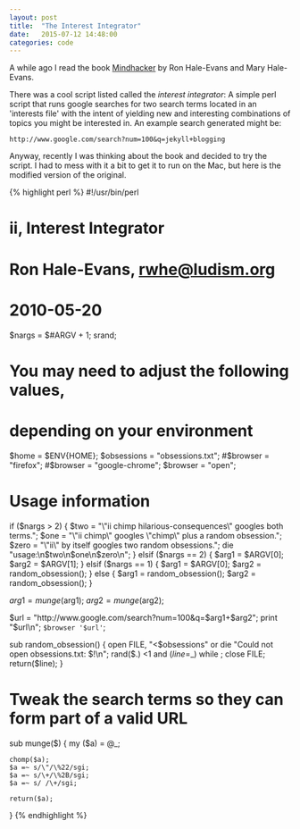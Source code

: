 ```yaml
---
layout: post
title:  "The Interest Integrator"
date:   2015-07-12 14:48:00
categories: code
---
```

A while ago I read the book [Mindhacker](http://www.wiley.com/WileyCDA/WileyTitle/productCd-1118007522.html) by Ron Hale-Evans and Mary Hale-Evans.

There was a cool script listed called the *interest integrator*: A simple perl script that runs google searches for two search terms located in an 'interests file' with the intent of yielding new and interesting combinations of topics you might be interested in. An example search generated might be:

```
http://www.google.com/search?num=100&q=jekyll+blogging
```

Anyway, recently I was thinking about the book and decided to try the script. I had to mess with it a bit to get it to run on the Mac, but here is the modified version of the original.

{% highlight perl %}
#!/usr/bin/perl
# ii, Interest Integrator
# Ron Hale-Evans, rwhe@ludism.org
# 2010-05-20

$nargs = $#ARGV + 1;
srand;

# You may need to adjust the following values,
# depending on your environment
$home = $ENV{HOME};
$obsessions = "obsessions.txt";
#$browser = "firefox";
#$browser = "google-chrome";
$browser = "open";

# Usage information
if ($nargs > 2)
{
    $two = "\"ii chimp hilarious-consequences\" googles both terms.";
    $one = "\"ii chimp\" googles \"chimp\" plus a random obsession.";
    $zero = "\"ii\" by itself googles two random obsessions.";
    die "usage:\n$two\n$one\n$zero\n";
}
elsif ($nargs == 2)
{
    $arg1 = $ARGV[0];
    $arg2 = $ARGV[1];
}
elsif ($nargs == 1)
{
    $arg1 = $ARGV[0];
    $arg2 = random_obsession();
}
else
{
    $arg1 = random_obsession();
    $arg2 = random_obsession();
}

$arg1 = munge($arg1);
$arg2 = munge($arg2);

$url = "http://www.google.com/search?num=100&q=$arg1+$arg2";
print "$url\n";
`$browser '$url'`;

sub random_obsession()
{
    open FILE, "<$obsessions" or die "Could not open obsessions.txt: $!\n";
    rand($.) <1 and ($line=$_) while <FILE>;
    close FILE;
    return($line);
}

# Tweak the search terms so they can form part of a valid URL
sub munge($)
{
    my ($a) = @_;

    chomp($a);
    $a =~ s/\"/\%22/sgi;
    $a =~ s/\+/\%2B/sgi;
    $a =~ s/ /\+/sgi;

    return($a);
}
{% endhighlight %}
